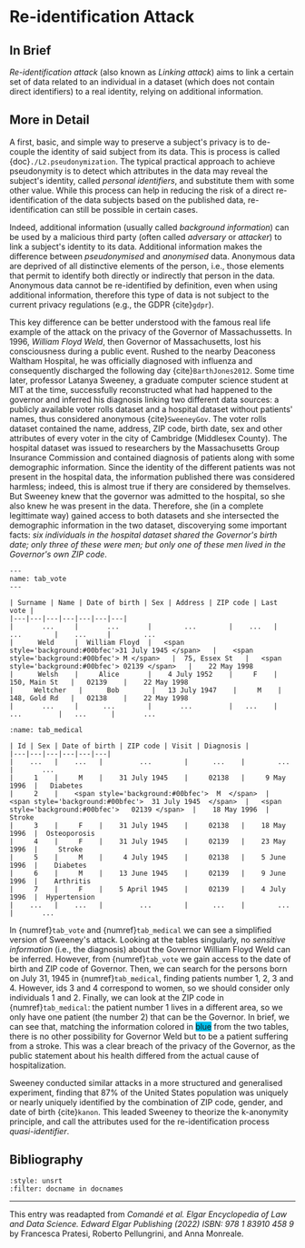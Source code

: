 # Re-identification Attack

## In Brief
*Re-identification attack* (also known as *Linking attack*) aims to link a certain set of data related to an individual in a dataset (which does not contain direct identifiers) to a real identity, relying on additional information.

## More in Detail

A first, basic, and simple way to preserve a subject's privacy is to
de-couple the identity of said subject from its data. This is process is
called {doc}`./L2.pseudonymization`. The typical practical approach to achieve
pseudonymity is to detect which attributes in the data may reveal the
subject's identity, called *personal identifiers*, and substitute them
with some other value. While this process can help in reducing the risk of a direct
re-identification of the data subjects based on the published data, re-identification can still be possible in certain cases. 

Indeed, additional information (usually called *background information*) can be used by a malicious third party (often called *adversary* or *attacker*) to link a subject's identity to its data.
Additional information makes the difference between *pseudonymised* and
*anonymised* data. Anonymous data are deprived of all distinctive
elements of the person, i.e., those elements that permit to identify
both directly or indirectly that person in the data. Anonymous data
cannot be re-identified by definition, even when using additional
information, therefore this type of data is not subject to the current privacy
regulations (e.g., the GDPR {cite}`gdpr`).

This key difference can be better understood with the famous real life
example of the attack on the privacy of the Governor of Massachussetts.
In 1996, *William Floyd Weld*, then Governor of Massachusetts, lost his
consciousness during a public event. Rushed to the nearby Deaconess
Waltham Hospital, he was officially diagnosed with influenza and
consequently discharged the following day {cite}`BarthJones2012`. Some time
later, professor Latanya Sweeney, a graduate computer science student at
MIT at the time, successfully reconstructed what had happened to the
governor and inferred his diagnosis linking two different data sources:
a publicly available voter rolls dataset and a hospital dataset without patients' names, thus
considered anonymous {cite}`SweeneyGov`. The voter rolls dataset contained
the name, address, ZIP code, birth date, sex and other attributes of
every voter in the city of Cambridge (Middlesex County). The hospital
dataset was issued to researchers by the Massachusetts Group Insurance
Commission and contained diagnosis of patients along with some demographic 
information. Since the identity of the different patients was not
present in the hospital data, the information published there
was considered harmless; indeed, this is almost true if thery are considered by themselves. But Sweeney knew that the governor was
admitted to the hospital, so she also knew he was present in the data.
Therefore, she (in a complete legittimate way) gained access to both datasets and she intersected the demographic information in the two
dataset, discoverying some important facts: *six individuals in the hospital dataset shared the Governor's
birth date; only three of these were men; but only one of these men lived
in the Governor's own ZIP code*.

<!--
\centering
[\[tab\_roll\]]{#tab_roll label="tab_roll"}

   **Surname**     **Name**      **Date of birth**   **Sex**   **Address**    **ZIP code**   **Last vote**
  ------------- --------------- ------------------- --------- -------------- -------------- ---------------
       ...            ...               ...            ...         ...            ...             ...
      Weld       William Floyd     31 July 1945         M      75, Essex St      02139        22 May 1998
      Welsh         Alice           4 July 1952         F      150, Main St      02139        22 May 1998
     Weltcher        Bob           13 July 1947         M      148, Gold Rd      02138        22 May 1998
       ...            ...               ...            ...         ...            ...             ...

  : Cambridge Voter Roll Dataset 

\centering
[\[tab\_hosp\]]{#tab_hosp label="tab_hosp"}

   **Id**   **Sex**   **Date of birth**   **ZIP code**    **Visit**     **Diagnosis**
  -------- --------- ------------------- -------------- -------------- ---------------
    ...       ...            ...              ...            ...             ...
     1         M        31 July 1945         02138        9 May 1996     Diabetes
     2         M        31 July 1945         02139       18 May 1996       Stroke
     3         F        31 July 1945         02138       18 May 1996    Osteoporosis
     4         F        31 July 1945         02139       23 May 1996       Stroke
     5         M         4 July 1945         02138       5 June 1996      Diabetes
     6         M        13 June 1945         02139       9 June 1996      Arthritis
     7         F        5 April 1945         02139       4 July 1996    Hypertension
    ...       ...            ...              ...            ...             ...

  : Hospital Dataset

-->
<!-- <span style='background:blue;color:white'> -->
```{table} Cambridge Voter Roll Dataset: this table represents an extract of the voter dataset.
---
name: tab_vote
---

| Surname | Name | Date of birth | Sex | Address | ZIP code | Last vote |
|---|---|---|---|---|---|---|
|       ...     |       ...       |        ...        |    ...   |      ...        |    ...     |        ...
|      Weld     |  William Floyd  |   <span style='background:#00bfec'>31 July 1945 </span>   |    <span style='background:#00bfec'> M </span>   |  75, Essex St   |   <span style='background:#00bfec'> 02139 </span>   |    22 May 1998
|      Welsh    |     Alice       |    4 July 1952    |     F    |  150, Main St   |   02139    |    22 May 1998
|     Weltcher 	 |      Bob        |   13 July 1947    |     M    |  148, Gold Rd   |   02138    |    22 May 1998
|       ...     |      ...        |       ...         |   ...    |     ...         |   ...      |       ...

```

```{table} Hospital Dataset: this table represents an extract of the medical dataset. Note that this table does not contain any direct identifiers, such as surnames or social security numbers.
:name: tab_medical

| Id | Sex | Date of birth | ZIP code | Visit | Diagnosis |
|---|---|---|---|---|---|
|    ...   |    ...   |         ...        |      ...    |        ...      |       ...
|     1    |     M    |    31 July 1945    |     02138   |     9 May 1996  |   Diabetes
|     2    |    <span style='background:#00bfec'>  M  </span>  |   <span style='background:#00bfec'>  31 July 1945  </span>  |   <span style='background:#00bfec'>   02139 </span>  |    18 May 1996  |     Stroke
|     3    |     F    |    31 July 1945    |     02138   |    18 May 1996  |  Osteoporosis
|     4    |     F    |    31 July 1945    |     02139   |    23 May 1996  |     Stroke
|     5    |     M    |     4 July 1945    |     02138   |    5 June 1996  |    Diabetes
|     6    |     M    |    13 June 1945    |     02139   |    9 June 1996  |    Arthritis
|     7    |     F    |    5 April 1945    |     02139   |    4 July 1996  |  Hypertension
|    ...   |    ...   |         ...        |      ...    |        ...      |       ...
```


In {numref}`tab_vote` and {numref}`tab_medical` we can see a simplified version of Sweeney's attack. 
Looking at the tables singularly, no *sensitive information* (i.e., the diagnosis) about the Governor William Floyd Weld can be inferred. However, from {numref}`tab_vote` we gain access to the date of birth and ZIP code of Governor. Then, we can search for the persons born on July 31, 1945 in {numref}`tab_medical`, finding patients number 1, 2, 3 and 4. However, ids 3 and 4 correspond to women, so we should consider only individuals 1 and 2. Finally, we can look at the ZIP code in {numref}`tab_medical`: the patient number 1 lives in a different area, so we only have one patient (the number 2) that can be the Governor. In brief, we can see that, matching the information colored in <span style='background:#00bfec'>blue</span> from the two tables, there is no other possibility for Governor Weld but to be a patient suffering from a stroke. This was a clear breach of the privacy of the Governor, as the public statement about his health differed from the actual cause of hospitalization.

Sweeney conducted similar attacks in a more structured and generalised experiment, finding that 87% of the United States population was uniquely or nearly uniquely identified by the combination of ZIP code, gender, and date of birth {cite}`kanon`. This leaded Sweeney to theorize the k-anonymity principle, and call the attributes used for the re-identification process *quasi-identifier*.



## Bibliography

```{bibliography}
:style: unsrt
:filter: docname in docnames
```

---

This entry was readapted from *Comandé et al. Elgar Encyclopedia of Law and Data Science. Edward Elgar Publishing (2022) ISBN: 978 1 83910 458 9* by Francesca Pratesi, Roberto Pellungrini, and Anna Monreale.

